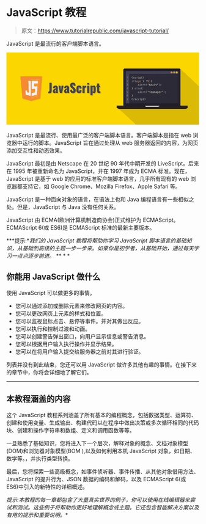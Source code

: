# JavaScript 教程

> 原文：<https://www.tutorialrepublic.com/javascript-tutorial/>

JavaScript 是最流行的客户端脚本语言。

![JavaScript Illustration](img/3f8307270237aba3d0474e0be39cb547.png)

JavaScript 是最流行、使用最广泛的客户端脚本语言。客户端脚本是指在 web 浏览器中运行的脚本。JavaScript 旨在通过处理从 web 服务器返回的内容，为网页添加交互性和动态效果。

JavaScript 最初是由 Netscape 在 20 世纪 90 年代中期开发的 LiveScript。后来在 1995 年被重新命名为 JavaScript，并在 1997 年成为 ECMA 标准。现在，JavaScript 是基于 web 的应用的标准客户端脚本语言，几乎所有现有的 web 浏览器都支持它，如 Google Chrome、Mozilla Firefox、Apple Safari 等。

JavaScript 是一种面向对象的语言，在语法上也和 Java 编程语言有一些相似之处。但是，JavaScript 与 Java 没有任何关系。

JavaScript 由 ECMA(欧洲计算机制造商协会)正式维护为 ECMAScript。ECMAScript 6(或 ES6)是 ECMAScript 标准的最新主要版本。

 ***提示:**我们的 JavaScript 教程将帮助你学习 JavaScript 脚本语言的基础知识，从基础到高级的主题一步一步来。如果你是初学者，从基础开始，通过每天学习一点点逐步前进。*  ** * *

## 你能用 JavaScript 做什么

使用 JavaScript 可以做更多的事情。

*   您可以通过添加或删除元素来修改网页的内容。
*   您可以更改网页上元素的样式和位置。
*   您可以监视鼠标点击、悬停等事件。并对其做出反应。
*   您可以执行和控制过渡和动画。
*   您可以创建警告弹出窗口，向用户显示信息或警告消息。
*   您可以根据用户输入执行操作并显示结果。
*   您可以在将用户输入提交给服务器之前对其进行验证。

列表并没有到此结束，您还可以用 JavaScript 做许多其他有趣的事情。在接下来的章节中，你将会详细地了解它们。

* * *

## 本教程涵盖的内容

这个 JavaScript 教程系列涵盖了所有基本的编程概念，包括数据类型、运算符、创建和使用变量、生成输出、构建代码以在程序中做出决策或多次循环相同的代码块、创建和操作字符串和数组、定义和调用函数等等。

一旦熟悉了基础知识，您将进入下一个层次，解释对象的概念、文档对象模型(DOM)和浏览器对象模型(BOM ),以及如何利用本机 JavaScript 对象，如日期、数学等。，并执行类型转换。

最后，您将探索一些高级概念，如事件侦听器、事件传播、从其他对象借用方法、JavaScript 的提升行为、JSON 数据的编码和解码，以及 ECMAScript 6(或 ES6)中引入的新特性的详细概述。

 *提示:本教程的每一章都包含了大量真实世界的例子，你可以使用在线编辑器来尝试和测试。这些例子将帮助你更好地理解概念或主题。它还包含智能解决方案以及有用的提示和重要说明。**